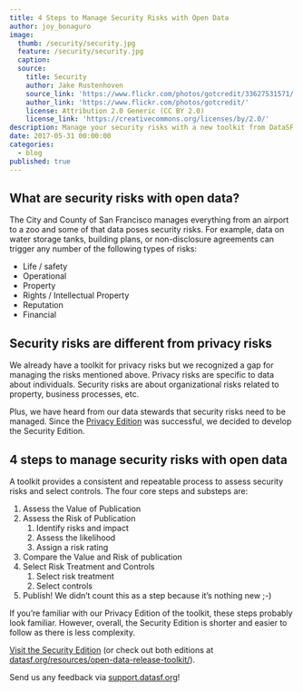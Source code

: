 ```yaml
---
title: 4 Steps to Manage Security Risks with Open Data
author: joy_bonaguro
image:
  thumb: /security/security.jpg
  feature: /security/security.jpg
  caption:
  source:
    title: Security
    author: Jake Rustenhoven
    source_link: 'https://www.flickr.com/photos/gotcredit/33627531571/'
    author_link: 'https://www.flickr.com/photos/gotcredit/'
    license: Attribution 2.0 Generic (CC BY 2.0)
    license_link: 'https://creativecommons.org/licenses/by/2.0/'
description: Manage your security risks with a new toolkit from DataSF
date: 2017-05-31 00:00:00
categories:
  - blog
published: true
---
```



## What are security risks with open data?

The City and County of San Francisco manages everything from an airport to a zoo and some of that data poses security risks. For example, data on water storage tanks, building plans, or non-disclosure agreements can trigger any number of the following types of risks:

* Life / safety
* Operational
* Property
* Rights / Intellectual Property
* Reputation
* Financial

## Security risks are different from privacy risks

We already have a toolkit for privacy risks but we recognized a gap for managing the risks mentioned above. Privacy risks are specific to data about individuals. Security risks are about organizational risks related to property, business processes, etc.

Plus, we have heard from our data stewards that security risks need to be managed. Since the [Privacy Edition](https://datasf.org/blog/4-steps-to-manage-privacy-and-de-identification-for-your-open-data-program/) was successful, we decided to develop the Security Edition.

## 4 steps to manage security risks with open data

A toolkit provides a consistent and repeatable process to assess security risks and select controls. The four core steps and substeps are:

1. Assess the Value of Publication
2. Assess the Risk of Publication
   1. Identify risks and impact
   2. Assess the likelihood
   3. Assign a risk rating
3. Compare the Value and Risk of publication
4. Select Risk Treatment and Controls
   1. Select risk treatment
   2. Select controls
5. Publish! We didn’t count this as a step because it’s nothing new ;-)

If you’re familiar with our Privacy Edition of the toolkit, these steps probably look familiar. However, overall, the Security Edition is shorter and easier to follow as there is less complexity.

[Visit the Security Edition](https://docs.google.com/document/d/1hb85N5G4RXF2_p6HOGIzhji2S4X7Ak8zdIdIM_8k5EA/edit)&nbsp;(or check out both editions at [datasf.org/resources/open-data-release-toolkit/](datasf.org/resources/open-data-release-toolkit/)).

Send us any feedback via [support.datasf.org](support.datasf.org)!